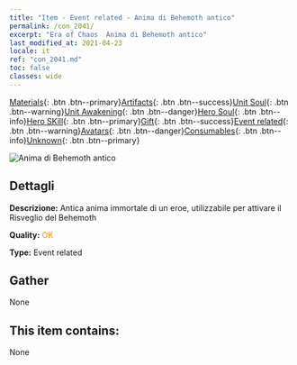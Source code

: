 ```yaml
---
title: "Item - Event related - Anima di Behemoth antico"
permalink: /con_2041/
excerpt: "Era of Chaos  Anima di Behemoth antico"
last_modified_at: 2021-04-23
locale: it
ref: "con_2041.md"
toc: false
classes: wide
---
```

 [Materials](/ItemsIT/){: .btn .btn--primary}[Artifacts](/ItemsIT/Artifacts/){: .btn .btn--success}[Unit Soul](/ItemsIT/UnitSoul/){: .btn .btn--warning}[Unit Awakening](/ItemsIT/UnitAwakening/){: .btn .btn--danger}[Hero Soul](/ItemsIT/HeroSoul/){: .btn .btn--info}[Hero SKill](/ItemsIT/HeroSkill/){: .btn .btn--primary}[Gift](/ItemsIT/Gift/){: .btn .btn--success}[Event related](/ItemsIT/Events/){: .btn .btn--warning}[Avatars](/ItemsIT/Avatars/){: .btn .btn--danger}[Consumables](/ItemsIT/Consumables/){: .btn .btn--info}[Unknown](/ItemsIT/Unknown/){: .btn .btn--primary}

 ![Anima di Behemoth antico](/images/t/juexing_407.png)

## Dettagli
 **Descrizione:** Antica anima immortale di un eroe, utilizzabile per attivare il Risveglio del Behemoth

 **Quality:** <span style="color: #FF8C00">OK</span>

 **Type:** Event related

## Gather

  None

## This item contains:

  None


